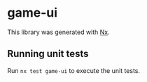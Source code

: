 # game-ui

This library was generated with [Nx](https://nx.dev).

## Running unit tests

Run `nx test game-ui` to execute the unit tests.
